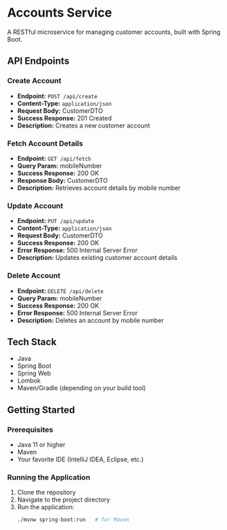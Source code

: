 # Accounts Service

A RESTful microservice for managing customer accounts, built with Spring Boot.

## API Endpoints

### Create Account
- **Endpoint:** `POST /api/create`
- **Content-Type:** `application/json`
- **Request Body:** CustomerDTO
- **Success Response:** 201 Created
- **Description:** Creates a new customer account

### Fetch Account Details
- **Endpoint:** `GET /api/fetch`
- **Query Param:** mobileNumber
- **Success Response:** 200 OK
- **Response Body:** CustomerDTO
- **Description:** Retrieves account details by mobile number

### Update Account
- **Endpoint:** `PUT /api/update`
- **Content-Type:** `application/json`
- **Request Body:** CustomerDTO
- **Success Response:** 200 OK
- **Error Response:** 500 Internal Server Error
- **Description:** Updates existing customer account details

### Delete Account
- **Endpoint:** `DELETE /api/delete`
- **Query Param:** mobileNumber
- **Success Response:** 200 OK
- **Error Response:** 500 Internal Server Error
- **Description:** Deletes an account by mobile number

## Tech Stack
- Java
- Spring Boot
- Spring Web
- Lombok
- Maven/Gradle (depending on your build tool)

## Getting Started

### Prerequisites
- Java 11 or higher
- Maven
- Your favorite IDE (IntelliJ IDEA, Eclipse, etc.)

### Running the Application
1. Clone the repository
2. Navigate to the project directory
3. Run the application:
   ```bash
   ./mvnw spring-boot:run   # for Maven